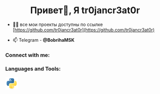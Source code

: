 <h1 align="center">Привет👋, Я tr0jancr3at0r</h1>

- 👨‍💻 все мои проекты доступны по ссылке [https://github.com/tr0jancr3at0r](https://github.com/tr0jancr3at0r)

- 📫 Telegram - **@BobrihaMSK**

<h3 align="left">Connect with me:</h3>
<p align="left">
</p>

<h3 align="left">Languages and Tools:</h3>
<p align="left"> <a href="https://www.python.org" target="_blank" rel="noreferrer"> <img src="https://raw.githubusercontent.com/devicons/devicon/master/icons/python/python-original.svg" alt="python" width="40" height="40"/> </a> </p>
